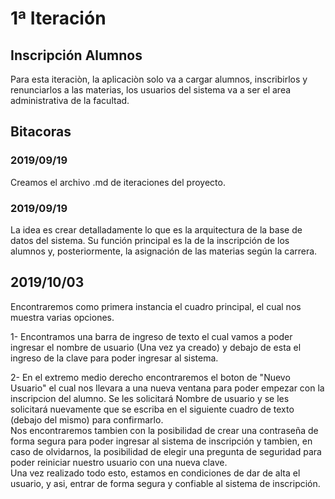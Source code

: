 # 1ª Iteración

## Inscripción Alumnos

Para esta iteraciòn, la aplicaciòn solo va a cargar alumnos, inscribirlos y renunciarlos a las materias, los usuarios del sistema va a ser el area administrativa de la facultad.

## Bitacoras

### 2019/09/19

Creamos el archivo .md de iteraciones del proyecto.

### 2019/09/19

La idea es crear detalladamente lo que es la arquitectura de la base de datos del sistema. Su función principal es la de la inscripción de los alumnos y, posteriormente, la asignación de las materias según la carrera.



## 2019/10/03

Encontraremos como primera instancia el cuadro principal, el cual nos muestra varias opciones.

1- Encontramos una barra de ingreso de texto el cual vamos a poder ingresar el nombre de usuario \(Una vez ya creado\) y debajo de esta el ingreso de la clave para poder ingresar al sistema.

2- En el extremo medio derecho encontraremos el boton de "Nuevo Usuario" el cual nos llevara a una nueva ventana para poder empezar con la inscripcion del alumno. Se les solicitará Nombre de usuario y se les solicitará nuevamente que se escriba en el siguiente cuadro de texto \(debajo del mismo\) para confirmarlo.  
Nos encontraremos tambien con la posibilidad de crear una contraseña de forma segura para poder ingresar al sistema de inscripción y tambien, en caso de olvidarnos, la posibilidad de elegir una pregunta de seguridad para poder reiniciar nuestro usuario con una nueva clave.  
Una vez realizado todo esto, estamos en condiciones de dar de alta el usuario, y asi, entrar de forma segura y confiable al sistema de inscripción.



